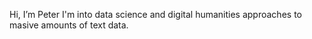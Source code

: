 Hi, I’m Peter
I'm into data science and digital humanities approaches to masive amounts of text data. 

<!---
pmcisaac/pmcisaac is a ✨ special ✨ repository because its `README.md` (this file) appears on your GitHub profile.
You can click the Preview link to take a look at your changes.
--->
